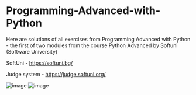 # Programming-Advanced-with-Python

Here are solutions of all exercises from Programming Advanced with Python - the first of two modules from the course Python Advanced by Softuni (Software University)

SoftUni - https://softuni.bg/

Judge system - https://judge.softuni.org/

![image](https://github.com/StivanD/Programming-Advanced-with-Python/assets/62377138/54d788a5-9953-406d-9b47-1c9c142ec993)
![image](https://github.com/StivanD/Programming-Advanced-with-Python/assets/62377138/2fb44ffe-300a-45dd-ba93-d69d3526efe1)
